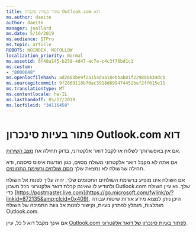 ```yaml
---
title: פתור בעיות סינכרון Outlook.com דוא
ms.author: daeite
author: daeite
manager: joallard
ms.date: 5/16/2019
ms.audience: ITPro
ms.topic: article
ROBOTS: NOINDEX, NOFOLLOW
localization_priority: Normal
ms.assetid: 6f48a145-b258-4d47-ac7e-c4c3f76bd1c1
ms.custom:
- "8000048"
ms.openlocfilehash: ad2603be9f2a154daa18ebbab01f22988b434dcb
ms.sourcegitcommit: 9f2869118b70ac3918d699474452bef2ff615e11
ms.translationtype: MT
ms.contentlocale: he-IL
ms.lasthandoff: 05/17/2019
ms.locfileid: "34116450"
---
```

# <a name="fix-outlookcom-email-sync-issues"></a>פתור בעיות סינכרון Outlook.com דוא

אם אין באפשרותך לשלוח או לקבל דואר אלקטרוני, בדוק תחילה את [מצב השירות](https://go.microsoft.com/fwlink/p/?linkid=837482&amp;clcid=0x409).
  
אם אתה לא מקבל דואר אלקטרוני משולח מסוים, כגון הודעות איפוס סיסמה, ודא תחילה שהשולח לא נמצאת שלך [חסם שולחים ורשימת התחומים](https://outlook.live.com/mail/options/mail/junkEmail/blockedSendersAndDomains).
  
אם השולח אינו מופיע ברשימת השולחים החסומים שלך, יהיה עליך לפנות אל השולח ולהודיע לו שאינם קבלת דואר אלקטרוני בכל חשבון Outlook.com שלך. נא עיין השולח כדי [https://postmaster.live.com](https://go.microsoft.com/fwlink/p/?linkid=872135&amp;clcid=0x409), היכן ניתן למצוא מידע אודות שיטות עבודה מומלצות, מומלץ לפתרון בעיות, וקישור לפנות אל צוות התמיכה של השולח Outlook.com.
  
אם אינך מקבל דוא ל כל, עיין [Outlook.com לפתור בעיות סינכרון של דואר אלקטרוני](https://go.microsoft.com/fwlink/p/?linkid=2001207&amp;clcid=0x409).